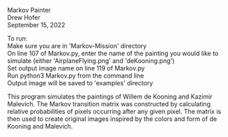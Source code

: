 Markov Painter\
Drew Hofer\
September 15, 2022

To run:\
Make sure you are in 'Markov-Mission' directory\
On line 107 of Markov.py, enter the name of the painting you would like to simulate (either 'AirplaneFlying.png' and 'deKooning.png')\
Set output image name on line 119 of Markov.py\
Run python3 Markov.py from the command line\
Output image will be saved to 'examples' directory

This program simulates the paintings of Willem de Kooning and Kazimir Malevich. The Markov transition matrix was constructed by calculating relative probabilities of pixels occurring after any given pixel. The matrix is then used to create original images inspired by the colors and form of de Kooning and Malevich.